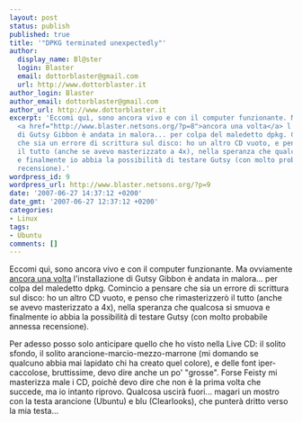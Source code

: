 ```yaml
---
layout: post
status: publish
published: true
title: '"DPKG terminated unexpectedly"'
author:
  display_name: Bl@ster
  login: Blaster
  email: dottorblaster@gmail.com
  url: http://www.dottorblaster.it
author_login: Blaster
author_email: dottorblaster@gmail.com
author_url: http://www.dottorblaster.it
excerpt: 'Eccomi quì, sono ancora vivo e con il computer funzionante. Ma ovviamente
  <a href="http://www.blaster.netsons.org/?p=8">ancora una volta</a> l''installazione
  di Gutsy Gibbon è andata in malora... per colpa del maledetto dpkg. Comincio a pensare
  che sia un errore di scrittura sul disco: ho un altro CD vuoto, e penso che rimasterizzerò
  il tutto (anche se avevo masterizzato a 4x), nella speranza che qualcosa si smuova
  e finalmente io abbia la possibilità di testare Gutsy (con molto probabile annessa
  recensione).'
wordpress_id: 9
wordpress_url: http://www.blaster.netsons.org/?p=9
date: '2007-06-27 14:37:12 +0200'
date_gmt: '2007-06-27 12:37:12 +0200'
categories:
- Linux
tags:
- Ubuntu
comments: []
---
```

<p>Eccomi quì, sono ancora vivo e con il computer funzionante. Ma ovviamente <a href="http://www.blaster.netsons.org/?p=8">ancora una volta</a> l'installazione di Gutsy Gibbon è andata in malora... per colpa del maledetto dpkg. Comincio a pensare che sia un errore di scrittura sul disco: ho un altro CD vuoto, e penso che rimasterizzerò il tutto (anche se avevo masterizzato a 4x), nella speranza che qualcosa si smuova e finalmente io abbia la possibilità di testare Gutsy (con molto probabile annessa recensione).<a id="more"></a><a id="more-9"></a></p>
<p>Per adesso posso solo anticipare quello che ho visto nella Live CD: il solito sfondo, il solito arancione-marcio-mezzo-marrone (mi domando se qualcuno abbia mai lapidato chi ha creato quel colore), e delle font iper-caccolose, bruttissime, devo dire anche un po' "grosse". Forse Feisty mi masterizza male i CD, poichè devo dire che non è la prima volta che succede, ma io intanto riprovo. Qualcosa uscirà fuori... magari un mostro con la testa arancione (Ubuntu) e blu (Clearlooks), che punterà dritto verso la mia testa...</p>
